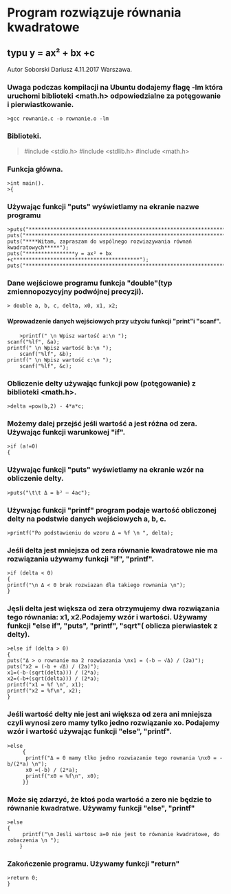 Program rozwiązuje równania kwadratowe
===========================================================================================================
typu y = ax² + bx +c
----------------------------------------------------------------------------------------------------------------------------
Autor Soborski Dariusz 4.11.2017 Warszawa.
### Uwaga podczas kompilacji na Ubuntu dodajemy flagę  -lm która uruchomi biblioteki <math.h> odpowiedzialne za potęgowanie i pierwiastkowanie. 
    >gcc rownanie.c -o rownanie.o -lm
### Biblioteki.
   > #include <stdio.h>
   > #include <stdlib.h>
   > #include <math.h>
### Funkcja główna.        
    >int main().
    >{   
### Używając funkcji "puts" wyświetlamy na ekranie nazwe programu
	>puts("************************************************************************");
	puts("************************************************************************");
	puts("****Witam, zapraszam do wspólnego rozwiazywania równań kwadratowych*****");
	puts("****************y = ax² + bx +c*****************************************");
	puts("************************************************************************");
### Dane wejściowe programu funkcja "double"(typ zmiennopozycyjny podwójnej precyzji).
    > double a, b, c, delta, x0, x1, x2;
#### Wprowadzenie danych wejściowych przy użyciu funkcji "print"i "scanf".
    	>printf(" \n Wpisz wartość a:\n ");
	scanf("%lf", &a);
	printf(" \n Wpisz wartość b:\n ");
        scanf("%lf", &b);
	printf(" \n Wpisz wartość c:\n ");
        scanf("%lf", &c);
### Obliczenie delty używając funkcji pow (potęgowanie) z biblioteki <math.h>.
	>delta =pow(b,2) - 4*a*c;
### Możemy dalej przejść jeśli wartość a jest różna od zera. Używając funkcji warunkowej "if".
	>if (a!=0)
	{
### Używając funkcji "puts" wyświetlamy na ekranie wzór na obliczenie delty.
	>puts("\t\t Δ = b² – 4ac");
### Używając funkcji "printf" program podaje wartość obliczonej delty na podstwie danych wejściowych a, b, c.
	>printf("Po podstawieniu do wzoru Δ = %f \n ", delta);
### Jeśli delta jest mniejsza od zera równanie kwadratowe nie ma rozwiązania używamy funkcji "if", "printf".
	>if (delta < 0)
	{
	printf("\n Δ < 0 brak rozwiazan dla takiego rownania \n");
	}
### Jęsli delta jest większa od zera otrzymujemy dwa rozwiązania tego równania: x1, x2.Podajemy wzór i wartości. Używamy funkcji "else if", "puts", "printf", "sqrt"( oblicza pierwiastek z delty).
	>else if (delta > 0)
	{
	puts("Δ > o rownanie ma 2 rozwiazania \nx1 = (-b – √Δ) / (2a)");
	puts("x2 = (-b + √Δ) / (2a)");
	x1=(-b-(sqrt(delta))) / (2*a);
	x2=(-b+(sqrt(delta))) / (2*a);
	printf("x1 = %f \n", x1);
	printf("x2 = %f\n", x2);
	}
### Jeśli wartość delty nie jest ani większa od zera ani mniejsza czyli wynosi zero mamy tylko jedno rozwiązanie xo. Podajemy wzór i wartość używając funkcji "else", "printf".
	>else
         {
          printf("Δ = 0 mamy tlko jedno rozwiazanie tego rownania \nx0 = -b/(2*a) \n");
          x0 =(-b) / (2*a);
          printf("x0 = %f\n", x0);
         }}
### Może się zdarzyć, że ktoś poda wartość a zero nie będzie to równanie kwadratwe. Używamy funkcji "else", "printf"
	>else
	{
         printf("\n Jesli wartosc a=0 nie jest to równanie kwadratowe, do zobaczenia \n ");
        }
### Zakończenie programu. Używamy funkcji "return"
	>return 0;
	}
